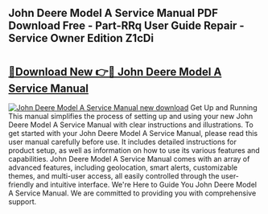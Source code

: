 ## John Deere Model A Service Manual PDF Download Free - Part-RRq User Guide Repair - Service Owner Edition Z1cDi

# <h2><a href="http://bc91255.oget.top/?id=John+Deere+Model+A+Service+Manual">🔗Download New 👉🔴 John Deere Model A Service Manual</a></h2>

[![John Deere Model A Service Manual new download](https://i.imgur.com/5g1atiW.png)](http://bc91255.oget.top/?id=John+Deere+Model+A+Service+Manual)
Get Up and Running This manual simplifies the process of setting up and using your new John Deere Model A Service Manual with clear instructions and illustrations. To get started with your John Deere Model A Service Manual, please read this user manual carefully before use. It includes detailed instructions for product setup, as well as information on how to use its various features and capabilities. John Deere Model A Service Manual comes with an array of advanced features, including geolocation, smart alerts, customizable themes, and multi-user access, all easily controlled through the user-friendly and intuitive interface. We're Here to Guide You John Deere Model A Service Manual. We are committed to providing you with comprehensive support.
